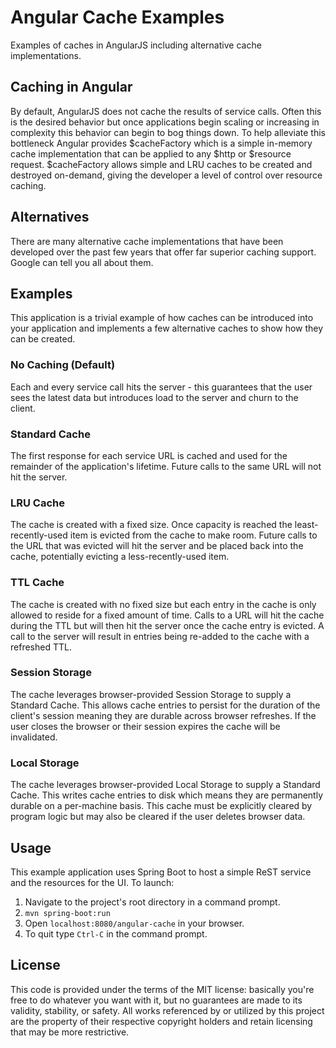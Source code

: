 # Angular Cache Examples
Examples of caches in AngularJS including alternative cache implementations.

## Caching in Angular
By default, AngularJS does not cache the results of service calls. Often this is the desired behavior but once applications begin scaling or increasing in complexity this behavior can begin to bog things down. To help alleviate this bottleneck Angular provides $cacheFactory which is a simple in-memory cache implementation that can be applied to any $http or $resource request. $cacheFactory allows simple and LRU caches to be created and destroyed on-demand, giving the developer a level of control over resource caching.

## Alternatives
There are many alternative cache implementations that have been developed over the past few years that offer far superior caching support. Google can tell you all about them.

## Examples
This application is a trivial example of how caches can be introduced into your application and implements a few alternative caches to show how they can be created.

### No Caching (Default)
Each and every service call hits the server - this guarantees that the user sees the latest data but introduces load to the server and churn to the client.
### Standard Cache
The first response for each service URL is cached and used for the remainder of the application's lifetime. Future calls to the same URL will not hit the server.
### LRU Cache
The cache is created with a fixed size. Once capacity is reached the least-recently-used item is evicted from the cache to make room. Future calls to the URL that was evicted will hit the server and be placed back into the cache, potentially evicting a less-recently-used item.
### TTL Cache
The cache is created with no fixed size but each entry in the cache is only allowed to reside for a fixed amount of time. Calls to a URL will hit the cache during the TTL but will then hit the server once the cache entry is evicted. A call to the server will result in entries being re-added to the cache with a refreshed TTL.
### Session Storage
The cache leverages browser-provided Session Storage to supply a Standard Cache. This allows cache entries to persist for the duration of the client's session meaning they are durable across browser refreshes. If the user closes the browser or their session expires the cache will be invalidated.
### Local Storage
The cache leverages browser-provided Local Storage to supply a Standard Cache. This writes cache entries to disk which means they are permanently durable on a per-machine basis. This cache must be explicitly cleared by program logic but may also be cleared if the user deletes browser data.

## Usage
This example application uses Spring Boot to host a simple ReST service and the resources for the UI. To launch:

1. Navigate to the project's root directory in a command prompt.
2. `mvn spring-boot:run`
3. Open `localhost:8080/angular-cache` in your browser.
4. To quit type `Ctrl-C` in the command prompt.

## License
This code is provided under the terms of the MIT license: basically you're free to do whatever you want with it, but no guarantees are made to its validity, stability, or safety. All works referenced by or utilized by this project are the property of their respective copyright holders and retain licensing that may be more restrictive.
